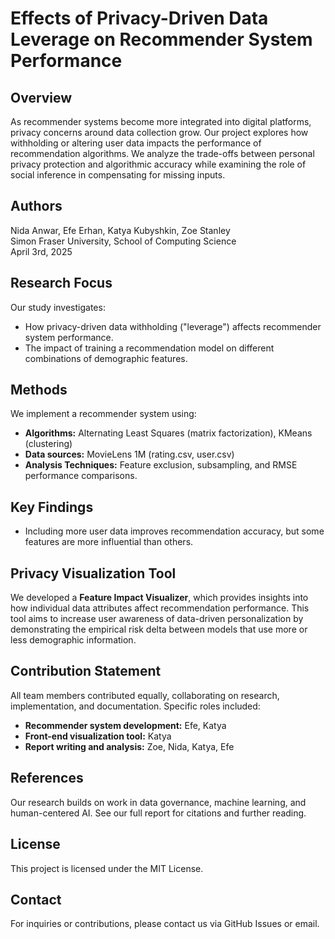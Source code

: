 # Effects of Privacy-Driven Data Leverage on Recommender System Performance

## Overview

As recommender systems become more integrated into digital platforms, privacy concerns around data collection grow. Our project explores how withholding or altering user data impacts the performance of recommendation algorithms. We analyze the trade-offs between personal privacy protection and algorithmic accuracy while examining the role of social inference in compensating for missing inputs.

## Authors

Nida Anwar, Efe Erhan, Katya Kubyshkin, Zoe Stanley\
Simon Fraser University, School of Computing Science\
April 3rd, 2025

## Research Focus

Our study investigates:

- How privacy-driven data withholding ("leverage") affects recommender system performance.
- The impact of training a recommendation model on different combinations of demographic features.

## Methods

We implement a recommender system using:

- **Algorithms:** Alternating Least Squares (matrix factorization), KMeans (clustering)
- **Data sources:** MovieLens 1M (rating.csv, user.csv)
- **Analysis Techniques:** Feature exclusion, subsampling, and RMSE performance comparisons.

## Key Findings

- Including more user data improves recommendation accuracy, but some features are more influential than others.

## Privacy Visualization Tool

We developed a **Feature Impact Visualizer**, which provides insights into how individual data attributes affect recommendation performance. This tool aims to increase user awareness of data-driven personalization by demonstrating the empirical risk delta between models that use more or less demographic information.

## Contribution Statement

All team members contributed equally, collaborating on research, implementation, and documentation. Specific roles included:

- **Recommender system development:** Efe, Katya
- **Front-end visualization tool:** Katya
- **Report writing and analysis:** Zoe, Nida, Katya, Efe

## References

Our research builds on work in data governance, machine learning, and human-centered AI. See our full report for citations and further reading.

## License

This project is licensed under the MIT License.

## Contact

For inquiries or contributions, please contact us via GitHub Issues or email.

